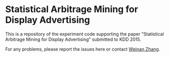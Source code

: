 Statistical Arbitrage Mining for Display Advertising
===========

This is a repository of the experiment code supporting the paper "Statistical Arbitrage Mining for Display Advertising" submitted to KDD 2015.

For any problems, please report the issues here or contact [Weinan Zhang](http://www0.cs.ucl.ac.uk/staff/w.zhang/).
